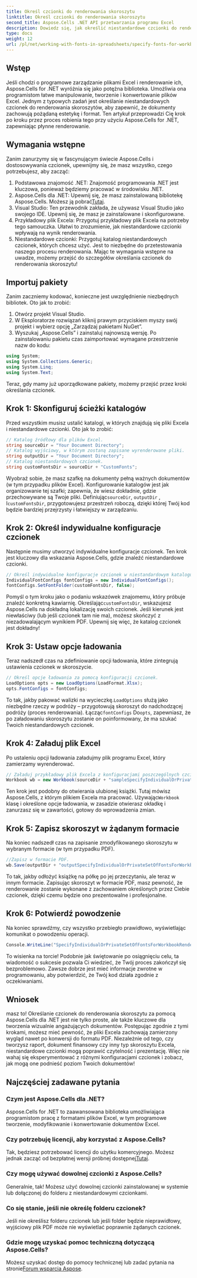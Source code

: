 ```yaml
---
title: Określ czcionki do renderowania skoroszytu
linktitle: Określ czcionki do renderowania skoroszytu
second_title: Aspose.Cells .NET API przetwarzania programu Excel
description: Dowiedz się, jak określić niestandardowe czcionki do renderowania skoroszytu za pomocą Aspose.Cells dla .NET. Przewodnik krok po kroku, który zapewni idealne wyjście PDF.
type: docs
weight: 12
url: /pl/net/working-with-fonts-in-spreadsheets/specify-fonts-for-workbook-rendering/
---
```

## Wstęp
Jeśli chodzi o programowe zarządzanie plikami Excel i renderowanie ich, Aspose.Cells for .NET wyróżnia się jako potężna biblioteka. Umożliwia ona programistom łatwe manipulowanie, tworzenie i konwertowanie plików Excel. Jednym z typowych zadań jest określanie niestandardowych czcionek do renderowania skoroszytów, aby zapewnić, że dokumenty zachowują pożądaną estetykę i format. Ten artykuł przeprowadzi Cię krok po kroku przez proces robienia tego przy użyciu Aspose.Cells for .NET, zapewniając płynne renderowanie.
## Wymagania wstępne
Zanim zanurzymy się w fascynującym świecie Aspose.Cells i dostosowywania czcionek, upewnijmy się, że masz wszystko, czego potrzebujesz, aby zacząć:
1. Podstawowa znajomość .NET: Znajomość programowania .NET jest kluczowa, ponieważ będziemy pracować w środowisku .NET.
2.  Aspose.Cells dla .NET: Upewnij się, że masz zainstalowaną bibliotekę Aspose.Cells. Możesz ją pobrać[Tutaj](https://releases.aspose.com/cells/net/).
3. Visual Studio: Ten przewodnik zakłada, że używasz Visual Studio jako swojego IDE. Upewnij się, że masz je zainstalowane i skonfigurowane.
4. Przykładowy plik Excela: Przygotuj przykładowy plik Excela na potrzeby tego samouczka. Ułatwi to zrozumienie, jak niestandardowe czcionki wpływają na wynik renderowania.
5. Niestandardowe czcionki: Przygotuj katalog niestandardowych czcionek, których chcesz użyć. Jest to niezbędne do przetestowania naszego procesu renderowania.
Mając te wymagania wstępne na uwadze, możemy przejść do szczegółów określania czcionek do renderowania skoroszytu!
## Importuj pakiety
Zanim zaczniemy kodować, konieczne jest uwzględnienie niezbędnych bibliotek. Oto jak to zrobić:
1. Otwórz projekt Visual Studio.
2. W Eksploratorze rozwiązań kliknij prawym przyciskiem myszy swój projekt i wybierz opcję „Zarządzaj pakietami NuGet”.
3. Wyszukaj „Aspose.Cells” i zainstaluj najnowszą wersję.
Po zainstalowaniu pakietu czas zaimportować wymagane przestrzenie nazw do kodu:
```csharp
using System;
using System.Collections.Generic;
using System.Linq;
using System.Text;
```
Teraz, gdy mamy już uporządkowane pakiety, możemy przejść przez kroki określania czcionek.
## Krok 1: Skonfiguruj ścieżki katalogów
Przed wszystkim musisz ustalić katalogi, w których znajdują się pliki Excela i niestandardowe czcionki. Oto jak to zrobić:
```csharp
// Katalog źródłowy dla plików Excel.
string sourceDir = "Your Document Directory";
// Katalog wyjściowy, w którym zostaną zapisane wyrenderowane pliki.
string outputDir = "Your Document Directory";
// Katalog niestandardowych czcionek.
string customFontsDir = sourceDir + "CustomFonts";
```

Wyobraź sobie, że masz szafkę na dokumenty pełną ważnych dokumentów (w tym przypadku plików Excel). Konfigurowanie katalogów jest jak organizowanie tej szafki; zapewnia, że wiesz dokładnie, gdzie przechowywane są Twoje pliki. Definiując`sourceDir`, `outputDir` , I`customFontsDir`, przygotowujesz przestrzeń roboczą, dzięki której Twój kod będzie bardziej przejrzysty i łatwiejszy w zarządzaniu.
## Krok 2: Określ indywidualne konfiguracje czcionek
Następnie musimy utworzyć indywidualne konfiguracje czcionek. Ten krok jest kluczowy dla wskazania Aspose.Cells, gdzie znaleźć niestandardowe czcionki.
```csharp
// Określ indywidualne konfiguracje czcionek w niestandardowym katalogu czcionek.
IndividualFontConfigs fontConfigs = new IndividualFontConfigs();
fontConfigs.SetFontFolder(customFontsDir, false);
```
 Pomyśl o tym kroku jako o podaniu wskazówek znajomemu, który próbuje znaleźć konkretną kawiarnię. Określając`customFontsDir`, wskazujesz Aspose.Cells na dokładną lokalizację swoich czcionek. Jeśli kierunek jest niewłaściwy (lub jeśli czcionek tam nie ma), możesz skończyć z niezadowalającym wynikiem PDF. Upewnij się więc, że katalog czcionek jest dokładny!
## Krok 3: Ustaw opcje ładowania
Teraz nadszedł czas na zdefiniowanie opcji ładowania, które zintegrują ustawienia czcionek w skoroszycie.
```csharp
// Określ opcje ładowania za pomocą konfiguracji czcionek.
LoadOptions opts = new LoadOptions(LoadFormat.Xlsx);
opts.FontConfigs = fontConfigs;
```
 To tak, jakby pakować walizki na wycieczkę.`LoadOptions` służą jako niezbędne rzeczy w podróży – przygotowują skoroszyt do nadchodzącej podróży (proces renderowania). Łącząc`fontConfigs` Do`opts`, zapewniasz, że po załadowaniu skoroszytu zostanie on poinformowany, że ma szukać Twoich niestandardowych czcionek.
## Krok 4: Załaduj plik Excel
Po ustaleniu opcji ładowania załadujmy plik programu Excel, który zamierzamy wyrenderować.
```csharp
// Załaduj przykładowy plik Excela z konfiguracjami poszczególnych czcionek.
Workbook wb = new Workbook(sourceDir + "sampleSpecifyIndividualOrPrivateSetOfFontsForWorkbookRendering.xlsx", opts);
```
 Ten krok jest podobny do otwierania ulubionej książki. Tutaj mówisz Aspose.Cells, z którym plikiem Excela ma pracować. Używając`Workbook` klasę i określone opcje ładowania, w zasadzie otwierasz okładkę i zanurzasz się w zawartości, gotowy do wprowadzenia zmian.
## Krok 5: Zapisz skoroszyt w żądanym formacie
Na koniec nadszedł czas na zapisanie zmodyfikowanego skoroszytu w wybranym formacie (w tym przypadku PDF).
```csharp
//Zapisz w formacie PDF.
wb.Save(outputDir + "outputSpecifyIndividualOrPrivateSetOfFontsForWorkbookRendering.pdf", SaveFormat.Pdf);
```
To tak, jakby odłożyć książkę na półkę po jej przeczytaniu, ale teraz w innym formacie. Zapisując skoroszyt w formacie PDF, masz pewność, że renderowanie zostanie wykonane z zachowaniem określonych przez Ciebie czcionek, dzięki czemu będzie ono prezentowalne i profesjonalne.
## Krok 6: Potwierdź powodzenie
Na koniec sprawdźmy, czy wszystko przebiegło prawidłowo, wyświetlając komunikat o powodzeniu operacji.
```csharp
Console.WriteLine("SpecifyIndividualOrPrivateSetOfFontsForWorkbookRendering executed successfully.");
```
To wisienka na torcie! Podobnie jak świętowanie po osiągnięciu celu, ta wiadomość o sukcesie pozwala Ci wiedzieć, że Twój proces zakończył się bezproblemowo. Zawsze dobrze jest mieć informacje zwrotne w programowaniu, aby potwierdzić, że Twój kod działa zgodnie z oczekiwaniami.
## Wniosek
masz to! Określanie czcionek do renderowania skoroszytu za pomocą Aspose.Cells dla .NET jest nie tylko proste, ale także kluczowe dla tworzenia wizualnie angażujących dokumentów. Postępując zgodnie z tymi krokami, możesz mieć pewność, że pliki Excela zachowają zamierzony wygląd nawet po konwersji do formatu PDF. Niezależnie od tego, czy tworzysz raport, dokument finansowy czy inny typ skoroszytu Excela, niestandardowe czcionki mogą poprawić czytelność i prezentację. Więc nie wahaj się eksperymentować z różnymi konfiguracjami czcionek i zobacz, jak mogą one podnieść poziom Twoich dokumentów!
## Najczęściej zadawane pytania
### Czym jest Aspose.Cells dla .NET?  
Aspose.Cells for .NET to zaawansowana biblioteka umożliwiająca programistom pracę z formatami plików Excel, w tym programowe tworzenie, modyfikowanie i konwertowanie dokumentów Excel.
### Czy potrzebuję licencji, aby korzystać z Aspose.Cells?  
 Tak, będziesz potrzebować licencji do użytku komercyjnego. Możesz jednak zacząć od bezpłatnej wersji próbnej dostępnej[Tutaj](https://releases.aspose.com/).
### Czy mogę używać dowolnej czcionki z Aspose.Cells?  
Generalnie, tak! Możesz użyć dowolnej czcionki zainstalowanej w systemie lub dołączonej do folderu z niestandardowymi czcionkami.
### Co się stanie, jeśli nie określę folderu czcionek?  
Jeśli nie określisz folderu czcionek lub jeśli folder będzie nieprawidłowy, wyjściowy plik PDF może nie wyświetlać poprawnie żądanych czcionek.
### Gdzie mogę uzyskać pomoc techniczną dotyczącą Aspose.Cells?  
 Możesz uzyskać dostęp do pomocy technicznej lub zadać pytania na stronie[Forum wsparcia Aspose](https://forum.aspose.com/c/cells/9).